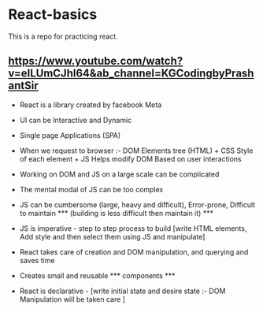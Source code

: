 # React-basics
This is a repo for practicing react.

## https://www.youtube.com/watch?v=eILUmCJhl64&ab_channel=KGCodingbyPrashantSir

- React is a library created by facebook Meta
- UI can be Interactive and Dynamic
- Single page Applications (SPA)
- When we request to browser :- DOM Elements tree (HTML) + CSS Style of each element + JS Helps modify DOM Based on user interactions
- Working on DOM and JS on a large scale can be complicated

- The mental modal of JS can be too complex
- JS can be cumbersome (large, heavy and difficult), Error-prone, Difficult to maintain *** (building is less difficult then maintain it) ***
- JS is imperative - step to step process to build [write HTML elements, Add style and then select them using JS and manipulate]

- React takes care of creation and DOM manipulation, and querying and saves time 
- Creates small and reusable *** components ***
- React is declarative - [write initial state and desire state :- DOM Manipulation will be taken care ]


